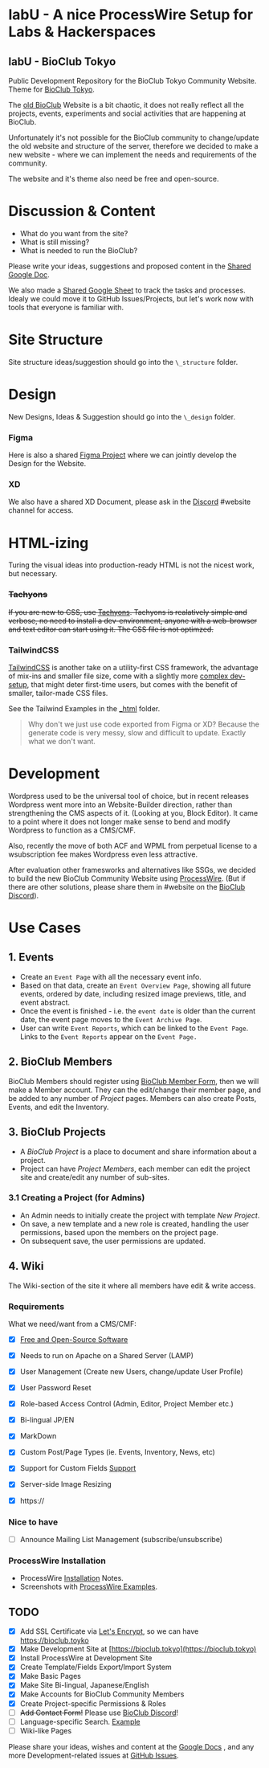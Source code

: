 # labU - A nice ProcessWire Setup for Labs & Hackerspaces

## labU - BioClub Tokyo

Public Development Repository for the  BioClub Tokyo Community Website. Theme for [BioClub Tokyo](http://www.bioclub.tokyo).

The [old BioClub](http://bioclub.org) Website is a bit chaotic, it does not really reflect all the projects, events, experiments and social activities that are happening at BioClub.

Unfortunately it's not possible for the BioClub community to change/update the old website and structure of the server, therefore we decided to make a new website - where we can implement the needs and requirements of the community.

The website and it's theme also need be free and open-source.

# Discussion & Content

- What do you want from the site?
- What is still missing?
- What is needed to run the BioClub?

Please write your ideas, suggestions and proposed content in the
[Shared Google Doc](https://docs.google.com/document/d/1o2WTNjTxkZYKmCmdziS-a4XgKwddnrclsKorgtMeCUo/edit?usp=sharing).

We also made a [Shared Google Sheet](https://docs.google.com/spreadsheets/d/1IQ1l39ResywoN4pn5pU7LXOjepU_J1jULcCjwXe4JaE/edit#gid=0) to track the tasks and processes. Idealy we could move it to GitHub Issues/Projects, but let's work now with tools that everyone is familiar with.

# Site Structure

Site structure ideas/suggestion should go into the `\_structure` folder.

# Design

New Designs, Ideas & Suggestion should go into the `\_design` folder.

### Figma

Here is also a shared [Figma Project](https://www.figma.com/file/UlvsISNrw5YMwFB7B3MuC6/BioClub-Tokyo---Website?type=design&node-id=0%3A1&mode=design&t=hWTEsAzRiLPzzu5x-1) where we can jointly develop the Design for the Website.

### XD

We also have a shared XD Document, please ask in the [Discord](https://discord.bioclub.tokyo) #website channel for access.

# HTML-izing

Turing the visual ideas into production-ready HTML is not the nicest work, but necessary.

### ~~Tachyons~~

~~If you are new to CSS, use [Tachyons](http://tachyons.io). Tachyons is realatively simple and verbose, no need to install a dev-environment, anyone with a web-browser and text editor can start using it. The CSS file is not optimzed.~~

### TailwindCSS

[TailwindCSS](https://tailwindcss.com) is another take on a utility-first CSS framework, the advantage of mix-ins and smaller file size, come with a slightly more [complex dev-setup](https://tailwindcss.com/docs/installation), that might deter first-time users, but comes with the benefit of smaller, tailor-made CSS files.

See the Tailwind Examples in the [\_html](https://github.com/BioClub/labU/_html) folder.

>Why don't we just use code exported from Figma or XD? Because the generate code is very messy, slow and difficult to update. Exactly what we don't want.

# Development

Wordpress used to be the universal tool of choice, but in recent releases Wordpress went more into an Website-Builder direction, rather than strengthening the CMS aspects of it. (Looking at you, Block Editor). It came to a point where it does not longer make sense to bend and modify Wordpress to function as a CMS/CMF.

Also, recently the move of both ACF and WPML from perpetual license to a wsubscription fee makes Wordpress even less attractive.

After evaluation other framesworks and alternatives like SSGs, we decided to build the new BioClub Community Website using [ProcessWire](https://www.processwire.com). (But if there are other solutions, please share them in #website on the [BioClub Discord](https://discord.bioclub.tokyo)).


# Use Cases

## 1. Events

- Create an `Event Page` with all the necessary event info.
- Based on that data, create an `Event Overview Page`, showing all future events, ordered by date, including resized image previews, title, and event abstract.
- Once the event is finished - i.e. the `event date` is older than the current date, the event page moves to the `Event Archive Page`.
- User can write `Event Reports`, which can be linked to the `Event Page`. Links to the `Event Reports` appear on the `Event Page.`

## 2. BioClub Members

BioClub Members should register using [BioClub Member Form](https://forms.gle/RdKtDLsee2776jTW7), then we will make a Member account. They can the edit/change their member page, and be added to any number of _Project_ pages. Members can also create Posts, Events, and edit the Inventory.

## 3. BioClub Projects

- A _BioClub Project_ is a place to document and share information about a project.
- Project can have _Project Members_, each member can edit the project site and create/edit any number of sub-sites.

### 3.1 Creating a Project (for Admins)

- An Admin needs to initially create the project with template _New Project_.
- On save, a new template and a new role is created, handling the user permissions, based upon the members on the project page.
- On subsequent save, the user permissions are updated.

## 4. Wiki

The Wiki-section of the site it where all members have edit & write access. 

### Requirements

What we need/want from a CMS/CMF:

- [x] [Free and Open-Source Software](https://github.com/processwire/processwire/blob/master/LICENSE.TXT)
- [x] Needs to run on Apache on a Shared Server (LAMP)
- [x] User Management (Create new Users, change/update User Profile)
- [x] User Password Reset
- [x] Role-based Access Control (Admin, Editor, Project Member etc.)
- [x] Bi-lingual JP/EN
- [x] MarkDown
- [x] Custom Post/Page Types (ie. Events, Inventory, News, etc)
- [x] Support for Custom Fields [Support](_structure/ProcessWire.md)
- [x] Server-side Image Resizing
- [x] https://



### Nice to have

- [ ] Announce Mailing List Management (subscribe/unsubscribe)

### ProcessWire Installation

- ProcessWire [Installation](INSTALLATION.md) Notes.
- Screenshots with [ProcessWire Examples](_structure/ProcessWire.md).

## TODO

- [x] Add SSL Certificate via [Let's Encrypt](https://letsencrypt.org), so we can have https://bioclub.toyko
- [x] Make Development Site at [https://bioclub.tokyo](https://bioclub.tokyo)
- [x] Install ProcessWire at Development Site
- [x] Create Template/Fields Export/Import System
- [x] Make Basic Pages
- [x] Make Site Bi-lingual, Japanese/English
- [x] Make Accounts for BioClub Community Members
- [x] Create Project-specific Permissions & Roles
- [ ] ~~Add Contact Form!~~ Please use [BioClub Discord](https://discord.bioclub.tokyo)!
- [ ] Language-specific Search. [Example](https://github.com/ryancramerdesign/ProcessWire/blob/master/site-default/templates/search.php)
- [ ] Wiki-like Pages

Please share your ideas, wishes and content at the [Google Docs](https://docs.google.com/document/d/1o2WTNjTxkZYKmCmdziS-a4XgKwddnrclsKorgtMeCUo/edit?usp=sharing) , and any more Development-related issues at [GitHub Issues](https://github.com/BioClub/BioClub-Wordpress-Theme/issues).
